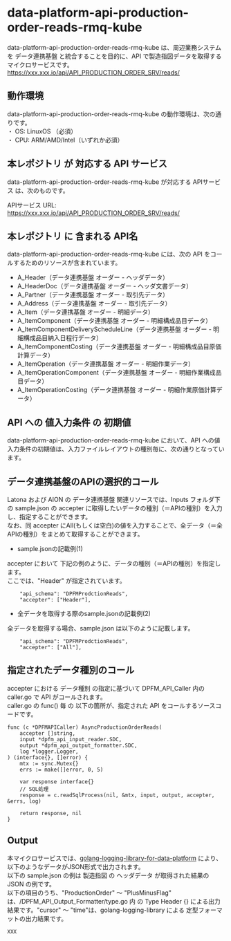 # data-platform-api-production-order-reads-rmq-kube

data-platform-api-production-order-reads-rmq-kube は、周辺業務システム　を データ連携基盤 と統合することを目的に、API で製造指図データを取得するマイクロサービスです。  
https://xxx.xxx.io/api/API_PRODUCTION_ORDER_SRV/reads/

## 動作環境

data-platform-api-production-order-reads-rmq-kube の動作環境は、次の通りです。  
・ OS: LinuxOS （必須）  
・ CPU: ARM/AMD/Intel（いずれか必須）  


## 本レポジトリ が 対応する API サービス
data-platform-api-production-order-reads-rmq-kube が対応する APIサービス は、次のものです。

APIサービス URL: https://xxx.xxx.io/api/API_PRODUCTION_ORDER_SRV/reads/

## 本レポジトリ に 含まれる API名
data-platform-api-production-order-reads-rmq-kube には、次の API をコールするためのリソースが含まれています。  

* A_Header（データ連携基盤 オーダー - ヘッダデータ）
* A_HeaderDoc（データ連携基盤 オーダー - ヘッダ文書データ）
* A_Partner（データ連携基盤 オーダー - 取引先データ）
* A_Address（データ連携基盤 オーダー - 取引先データ）
* A_Item（データ連携基盤 オーダー - 明細データ）
* A_ItemComponent（データ連携基盤 オーダー - 明細構成品目データ）
* A_ItemComponentDeliveryScheduleLine（データ連携基盤 オーダー - 明細構成品目納入日程行データ）
* A_ItemComponentCosting（データ連携基盤 オーダー - 明細構成品目原価計算データ）
* A_ItemOperation（データ連携基盤 オーダー - 明細作業データ）
* A_ItemOperationComponent（データ連携基盤 オーダー - 明細作業構成品目データ）
* A_ItemOperationCosting（データ連携基盤 オーダー - 明細作業原価計算データ）

## API への 値入力条件 の 初期値
data-platform-api-production-order-reads-rmq-kube において、API への値入力条件の初期値は、入力ファイルレイアウトの種別毎に、次の通りとなっています。  

## データ連携基盤のAPIの選択的コール

Latona および AION の データ連携基盤 関連リソースでは、Inputs フォルダ下の sample.json の accepter に取得したいデータの種別（＝APIの種別）を入力し、指定することができます。  
なお、同 accepter にAll(もしくは空白)の値を入力することで、全データ（＝全APIの種別）をまとめて取得することができます。  

* sample.jsonの記載例(1)  

accepter において 下記の例のように、データの種別（＝APIの種別）を指定します。  
ここでは、"Header" が指定されています。    
  
```
	"api_schema": "DPFMProdctionReads",
	"accepter": ["Header"],
```
  
* 全データを取得する際のsample.jsonの記載例(2)  

全データを取得する場合、sample.json は以下のように記載します。  

```
	"api_schema": "DPFMProdctionReads",
	"accepter": ["All"],
```

## 指定されたデータ種別のコール

accepter における データ種別 の指定に基づいて DPFM_API_Caller 内の caller.go で API がコールされます。  
caller.go の func() 毎 の 以下の箇所が、指定された API をコールするソースコードです。  

```
func (c *DPFMAPICaller) AsyncProductionOrderReads(
	accepter []string,
	input *dpfm_api_input_reader.SDC,
	output *dpfm_api_output_formatter.SDC,
	log *logger.Logger,
) (interface{}, []error) {
	mtx := sync.Mutex{}
	errs := make([]error, 0, 5)

	var response interface{}
	// SQL処理
	response = c.readSqlProcess(nil, &mtx, input, output, accepter, &errs, log)

	return response, nil
}
```

## Output  
本マイクロサービスでは、[golang-logging-library-for-data-platform](https://github.com/latonaio/golang-logging-library-for-data-platform) により、以下のようなデータがJSON形式で出力されます。  
以下の sample.json の例は 製造指図 の ヘッダデータ が取得された結果の JSON の例です。  
以下の項目のうち、"ProductionOrder" ～ "PlusMinusFlag" は、/DPFM_API_Output_Formatter/type.go 内 の Type Header {} による出力結果です。"cursor" ～ "time"は、golang-logging-library による 定型フォーマットの出力結果です。  

```
XXX
```
